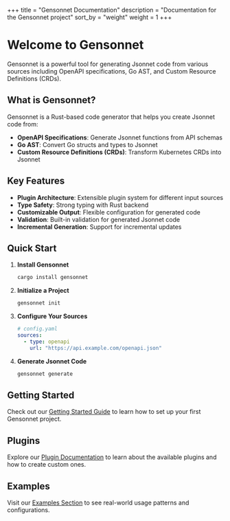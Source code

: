 +++
title = "Gensonnet Documentation"
description = "Documentation for the Gensonnet project"
sort_by = "weight"
weight = 1
+++

# Welcome to Gensonnet

Gensonnet is a powerful tool for generating Jsonnet code from various sources including OpenAPI specifications, Go AST, and Custom Resource Definitions (CRDs).

## What is Gensonnet?

Gensonnet is a Rust-based code generator that helps you create Jsonnet code from:

- **OpenAPI Specifications**: Generate Jsonnet functions from API schemas
- **Go AST**: Convert Go structs and types to Jsonnet
- **Custom Resource Definitions (CRDs)**: Transform Kubernetes CRDs into Jsonnet

## Key Features

- **Plugin Architecture**: Extensible plugin system for different input sources
- **Type Safety**: Strong typing with Rust backend
- **Customizable Output**: Flexible configuration for generated code
- **Validation**: Built-in validation for generated Jsonnet code
- **Incremental Generation**: Support for incremental updates

## Quick Start

1. **Install Gensonnet**
   ```bash
   cargo install gensonnet
   ```

2. **Initialize a Project**
   ```bash
   gensonnet init
   ```

3. **Configure Your Sources**
   ```yaml
   # config.yaml
   sources:
     - type: openapi
       url: "https://api.example.com/openapi.json"
   ```

4. **Generate Jsonnet Code**
   ```bash
   gensonnet generate
   ```

## Getting Started

Check out our [Getting Started Guide](/getting-started/) to learn how to set up your first Gensonnet project.

## Plugins

Explore our [Plugin Documentation](/plugins/) to learn about the available plugins and how to create custom ones.

## Examples

Visit our [Examples Section](/examples/) to see real-world usage patterns and configurations.
